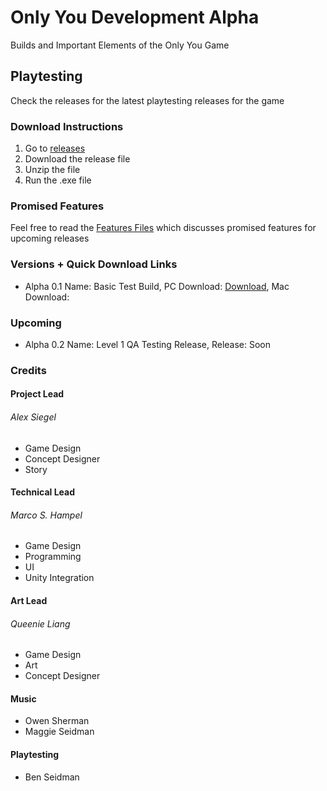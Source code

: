 # Only You Development Alpha
Builds and Important Elements of the Only You Game

## Playtesting
Check the releases for the latest playtesting releases for the game

### Download Instructions
1. Go to [releases](https://github.com/firez2469/AlongSideUsDevelopment/releases)
2. Download the release file
3. Unzip the file
4. Run the .exe file

### Promised Features
Feel free to read the [Features Files](/Features/) which discusses promised features for upcoming releases

### Versions + Quick Download Links
- Alpha 0.1 Name: Basic Test Build, PC Download: [Download](https://github.com/firez2469/OnlyYouDevelopment/releases/download/Experimental_1/TestBuild1.zip), Mac Download:
### Upcoming
- Alpha 0.2 Name: Level 1 QA Testing Release, Release: Soon


### Credits
#### Project Lead
###### Alex Siegel
- Game Design
- Concept Designer
- Story

#### Technical Lead
###### Marco S. Hampel
- Game Design
- Programming
- UI
- Unity Integration

#### Art Lead
###### Queenie Liang
- Game Design
- Art
- Concept Designer

#### Music
- Owen Sherman
- Maggie Seidman

#### Playtesting
- Ben Seidman
